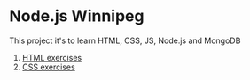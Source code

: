# Node.js Winnipeg

This project it's to learn HTML, CSS, JS, Node.js and MongoDB

1. [HTML exercises](./html)
2. [CSS exercises](./css)
